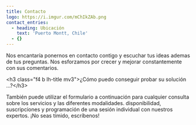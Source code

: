 ```yaml
---
title: Contacto
logo: https://i.imgur.com/mChIkZAb.png
contact_entries:
  - heading: Ubicación
    text: 'Puerto Montt, Chile'
  - {}
---
```

Nos encantaría ponernos en contacto contigo y escuchar tus ideas ademas de tus
preguntas. Nos esforzamos por crecer y mejorar constantemente con sus comentarios.

\<h3 class="f4 b lh-title mv3">¿Cómo puedo conseguir probar su solución …?\</h3>

También puede utilizar el formulario a continuación para cualquier consulta sobre los servicios y las diferentes modalidades.
disponibilidad, suscripciones y programación de una sesión individual
con nuestros expertos. ¡No seas tímido, escríbenos!
